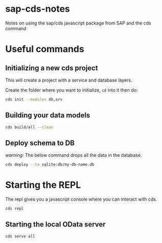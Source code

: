# sap-cds-notes
Notes on using the sap/cds javascript package from SAP and the cds command

# Useful commands

## Initializing a new cds project

This will create a project with a service and database layers.

Create the folder where you want to initialize, `cd` into it then do:

```sh
cds init --modules db,srv
```

## Building your data models

```sh
cds build/all --clean
```

## Deploy schema to DB

_warning:_ The below command drops all the data in the database.

```sh
cds deploy --to sqlite:db/my-db-name.db
```

# Starting the REPL

The repl gives you a javascript console where you can interact with cds.

```sh
cds repl
```

## Starting the local OData server

```sh
cds serve all
```